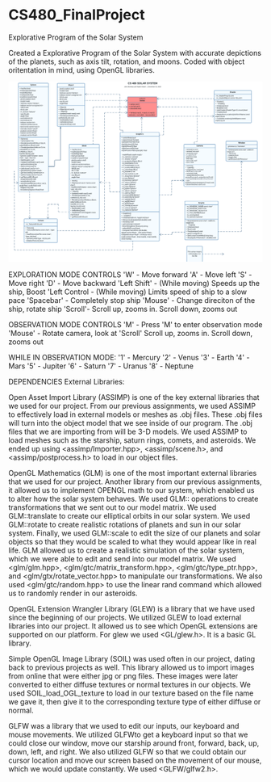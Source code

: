 # CS480_FinalProject
Explorative Program of the Solar System

Created a Explorative Program of the Solar System with accurate depictions of the planets, such as axis tilt, rotation, and moons. Coded with object oritentation in mind, using OpenGL libraries. 

![alt text](https://github.com/jmontesa1/CS480_FinalProject/blob/main/CS480UML.png?raw=true)


EXPLORATION MODE CONTROLS
'W' - Move forward
'A' - Move left
'S' - Move right
'D' - Move backward
'Left Shift' - (While moving) Speeds up the ship, Boost
'Left Control - (While moving) Limits speed of ship to a slow pace
'Spacebar' - Completely stop ship
'Mouse' - Change direciton of the ship, rotate ship
'Scroll'- Scroll up, zooms in. Scroll down, zooms out


OBSERVATION MODE CONTROLS
'M' - Press 'M' to enter observation mode
'Mouse' - Rotate camera, look at
'Scroll' Scroll up, zooms in. Scroll down, zooms out

WHILE IN OBSERVATION MODE:
'1' - Mercury
'2' - Venus
'3' - Earth
'4' - Mars
'5' - Jupiter
'6' - Saturn
'7' - Uranus
'8' - Neptune



DEPENDENCIES
External Libraries: 

Open Asset Import Library (ASSIMP)  is one of the key external libraries that we used for our project. From our previous assignments, we used ASSIMP to effectively load in external models or meshes as .obj files. These .obj files will turn into the object model that we see inside of our program. The .obj files that we are importing from will be 3-D models. We used ASSIMP to load meshes such as the starship, saturn rings, comets, and asteroids.  We ended up using <assimp/Importer.hpp>, <assimp/scene.h>, and <assimp/postprocess.h> to load in our object files.

OpenGL Mathematics (GLM) is one of the most important external libraries that we used for our project. Another library from our previous assignments, it allowed us to implement OPENGL math to our system, which enabled us to alter how the solar system behaves. We used GLM:: operations to create transformations that we sent out to our model matrix. We used GLM::translate to create our elliptical orbits in our solar system. We used GLM::rotate to create realistic rotations of planets and sun in our solar system. Finally, we used GLM::scale to edit the size of our planets and solar objects so that they would be scaled to what they would appear like in real life. GLM allowed us to create a realistic simulation of the solar system, which we were able to edit and send into our model matrix. We used <glm/glm.hpp>, <glm/gtc/matrix_transform.hpp>, <glm/gtc/type_ptr.hpp>, and <glm/gtx/rotate_vector.hpp> to manipulate our transformations. We also used <glm/gtc/random.hpp> to use the linear rand command which allowed us to randomly render in our asteroids.

OpenGL Extension Wrangler Library (GLEW) is a library that we have used since the beginning of our projects. We utilized GLEW to load external libraries into our project. It allowed us to see which OpenGL extensions are supported on our platform. For glew we used <GL/glew.h>. It is a basic GL library.

Simple OpenGL Image Library (SOIL) was used often in our project, dating back to previous projects as well. This library allowed us to import images from online that were either jpg or png files. These images were later converted to either diffuse textures or normal textures in our objects. We used SOIL_load_OGL_texture to load in our texture based on the file name we gave it, then give it to the corresponding texture type of either diffuse or normal.

GLFW was a library that we used to edit our inputs, our keyboard and mouse movements. We utilized GLFWto get a keyboard input so that we could close our window, move our starship around front, forward, back, up, down, left, and right. We also utilized GLFW so that we could obtain our cursor location and move our screen based on the movement of our mouse, which we would update constantly. We used <GLFW/glfw2.h>.
